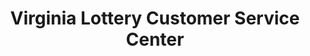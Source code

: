 ---
title: "Virginia Lottery Customer Service Center"
url: /farmville/virginia-lottery-customer-service-center/
shop: Lotterie
---